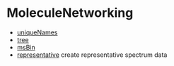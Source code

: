 # MoleculeNetworking



+ [uniqueNames](MoleculeNetworking/uniqueNames.1) 
+ [tree](MoleculeNetworking/tree.1) 
+ [msBin](MoleculeNetworking/msBin.1) 
+ [representative](MoleculeNetworking/representative.1) create representative spectrum data
